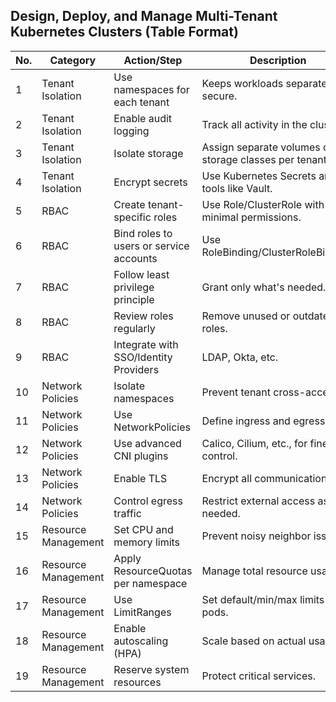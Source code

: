

## Design, Deploy, and Manage Multi-Tenant Kubernetes Clusters (Table Format)

| No. | Category                 | Action/Step                              | Description                                                              |
|-----|--------------------------|------------------------------------------|--------------------------------------------------------------------------|
| 1   | Tenant Isolation         | Use namespaces for each tenant           | Keeps workloads separate and secure.                                     |
| 2   | Tenant Isolation         | Enable audit logging                     | Track all activity in the cluster.                                       |
| 3   | Tenant Isolation         | Isolate storage                          | Assign separate volumes or storage classes per tenant.                   |
| 4   | Tenant Isolation         | Encrypt secrets                          | Use Kubernetes Secrets and tools like Vault.                             |
| 5   | RBAC                     | Create tenant-specific roles             | Use Role/ClusterRole with minimal permissions.                           |
| 6   | RBAC                     | Bind roles to users or service accounts  | Use RoleBinding/ClusterRoleBinding.                                      |
| 7   | RBAC                     | Follow least privilege principle         | Grant only what's needed.                                                |
| 8   | RBAC                     | Review roles regularly                   | Remove unused or outdated roles.                                         |
| 9   | RBAC                     | Integrate with SSO/Identity Providers    | LDAP, Okta, etc.                                                         |
| 10  | Network Policies         | Isolate namespaces                       | Prevent tenant cross-access.                                             |
| 11  | Network Policies         | Use NetworkPolicies                      | Define ingress and egress rules.                                         |
| 12  | Network Policies         | Use advanced CNI plugins                 | Calico, Cilium, etc., for fine control.                                  |
| 13  | Network Policies         | Enable TLS                               | Encrypt all communication.                                               |
| 14  | Network Policies         | Control egress traffic                   | Restrict external access as needed.                                      |
| 15  | Resource Management      | Set CPU and memory limits                | Prevent noisy neighbor issues.                                           |
| 16  | Resource Management      | Apply ResourceQuotas per namespace       | Manage total resource usage.                                             |
| 17  | Resource Management      | Use LimitRanges                          | Set default/min/max limits for pods.                                     |
| 18  | Resource Management      | Enable autoscaling (HPA)                 | Scale based on actual usage.                                             |
| 19  | Resource Management      | Reserve system resources                 | Protect critical services.                                               |
